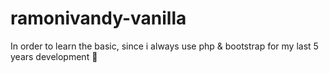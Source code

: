 # ramonivandy-vanilla
In order to learn the basic, since i always use php & bootstrap for my last 5 years development 🫠
